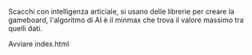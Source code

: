 Scacchi con intelligenza articiale,
si usano delle librerie per creare la gameboard,
l'algoritmo di AI è il minmax che trova il valore massimo tra quelli dati.

Avviare index.html

